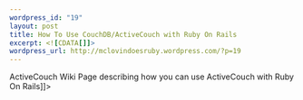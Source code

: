 ```yaml
--- 
wordpress_id: "19"
layout: post
title: How To Use CouchDB/ActiveCouch with Ruby On Rails
excerpt: <![CDATA[]]>
wordpress_url: http://mclovindoesruby.wordpress.com/?p=19
---
```

<![CDATA[I was going to blog about this, but thought it might be better to link to a wiki, which will be easier to update depending on when changes are made, or errors that are discovered.

So here is how you can use CouchDB with Ruby On Rails:

<a href="http://github.com/arunthampi/activecouch/wikis/how-to-use-activecouch-with-rails">ActiveCouch Wiki Page describing how you can use ActiveCouch with Ruby On Rails</a>]]>
